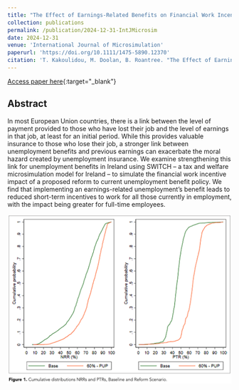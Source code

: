 ```yaml
---
title: "The Effect of Earnings-Related Benefits on Financial Work Incentives"
collection: publications
permalink: /publication/2024-12-31-IntJMicrosim
date: 2024-12-31
venue: 'International Journal of Microsimulation'
paperurl: 'https://doi.org/10.1111/1475-5890.12370'
citation: 'T. Kakoulidou, M. Doolan, B. Roantree. "The Effect of Earnings-Related Benefits on Financial Work Incentives". International Journal of Microsimulation, 17(3); 21-43. 2024.'
---
```

[Access paper here](https://doi.org/10.34196/ijm.00309){:target="_blank"}

## Abstract
In most European Union countries, there is a link between the level of payment provided to those who have lost their job and the level of earnings in that job, at least for an initial period. While this provides valuable insurance to those who lose their job, a stronger link between unemployment benefits and previous earnings can exacerbate the moral hazard created by unemployment insurance. We examine strengthening this link for unemployment benefits in Ireland using SWITCH – a tax and welfare microsimulation model for Ireland – to simulate the financial work incentive impact of a proposed reform to current unemployment benefit policy. We find that implementing an earnings-related unemployment’s benefit leads to reduced short-term incentives to work for all those currently in employment, with the impact being greater for full-time employees.

![figure](/files/figures/2024-ijm-fig1.png)



